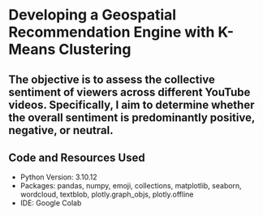 # Developing a Geospatial Recommendation Engine with K-Means Clustering

## The objective is to assess the collective sentiment of viewers across different YouTube videos. Specifically, I aim to determine whether the overall sentiment is predominantly positive, negative, or neutral.

## Code and Resources Used 
- Python Version: 3.10.12
- Packages: pandas, numpy, emoji, collections, matplotlib, seaborn, wordcloud, textblob, plotly.graph_objs, plotly.offline
- IDE: Google Colab












